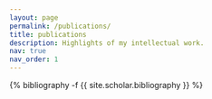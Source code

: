 ```yaml
---
layout: page
permalink: /publications/
title: publications
description: Highlights of my intellectual work.
nav: true
nav_order: 1
---
```

<!-- _pages/publications.md -->
<div class="publications">

{% bibliography -f {{ site.scholar.bibliography }} %}

</div>
